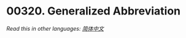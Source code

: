 # 00320. Generalized Abbreviation

  _Read this in other languages:_
    [_简体中文_](README.zh-CN.md)

